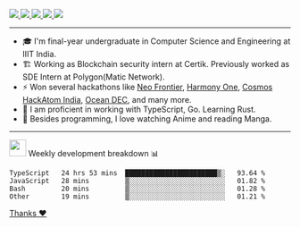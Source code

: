 <p>
  <a href="https://twitter.com/AmanRaj1608">
    <img src="https://img.shields.io/badge/-Twitter-1ca0f1?style=flat-square&labelColor=1ca0f1&logo=twitter&logoColor=white&link=https://twitter.com/AmanRaj1608">
   <a/>
  <a href="https://stackoverflow.com/users/11097431/aman-raj">
    <img src="https://img.shields.io/badge/-StackOverflow-f48024?style=flat-square&labelColor=f48024&logo=stackoverflow&logoColor=white&link=https://stackoverflow.com/users/11097431/aman-raj">
   <a/>
  <a href="https://www.linkedin.com/in/amanraj1608/">
    <img src="https://img.shields.io/badge/-LinkedIn-blue?style=flat-square&logo=Linkedin&logoColor=white&link=https://www.linkedin.com/in/amanraj1608/">
  <a/>
   <a href="mailto:archanaamanraj@gmail.com">
    <img src="https://img.shields.io/badge/-Email-c14438?style=flat-square&logo=Gmail&logoColor=white&link=mailto:archanaamanraj@gmail.com">
   <a/>
   <a href="http://blog.amanraj.dev/">
    <img src="https://img.shields.io/badge/-Aman--Ki--Baat-31326f">
   <a/>
</p>

---

- 🎓 I'm final-year undergraduate in Computer Science and Engineering at IIIT India.
- 🏗️ Working as Blockchain security intern at Certik. Previously worked as SDE Intern at Polygon(Matic Network).
- ⚡ Won several hackathons like [Neo Frontier](https://devpost.com/software/dclubhouse), [Harmony One](https://medium.com/harmony-one/winners-of-the-hack-the-horizon-hackathon-ae04f95b71ab), [Cosmos HackAtom India](https://www.hackerearth.com/challenges/hackathon/hackatom-india/), [Ocean DEC](https://devpost.com/software/oceancaller), and many more.
- 🌊 I am proficient in working with TypeScript, Go. Learning Rust.
- 🗾 Besides programming, I love watching Anime and reading Manga.
<!-- - ⚡ I mostly write JavaScript for dev and C++ for competitive programming (not active now). -->

---

<!--  <img src="https://media.giphy.com/media/WUlplcMpOCEmTGBtBW/giphy.gif" width="30">  Github Stats 📊
 
  <p align="center">
      <img
        height="160em"
        src="https://github-readme-stats.vercel.app/api?username=amanraj1608&hide_border=true&show_icons=true&include_all_commits=true&theme=tokyonight"
      />
    <img
        height="160em"
        src="https://github-readme-stats.vercel.app/api/top-langs/?username=amanraj1608&show_icons=true&hide_border=true&layout=compact&langs_count=8&theme=tokyonight"
      />
  </p> -->

 <img src="https://media.giphy.com/media/WUlplcMpOCEmTGBtBW/giphy.gif" width="30">  Weekly development breakdown 📊 
<!--START_SECTION:waka-->

```text
TypeScript   24 hrs 53 mins  ███████████████████████▒░   93.64 %
JavaScript   28 mins         ▒░░░░░░░░░░░░░░░░░░░░░░░░   01.82 %
Bash         20 mins         ▒░░░░░░░░░░░░░░░░░░░░░░░░   01.28 %
Other        19 mins         ▒░░░░░░░░░░░░░░░░░░░░░░░░   01.21 %
```

<!--END_SECTION:waka-->

<!-- <p align="center"><a href="https://amanraj.dev/thanks">Thanks &nbsp;❤️&nbsp;!</a></p> -->

[Thanks ❤️](https://amanraj.dev/thanks)
